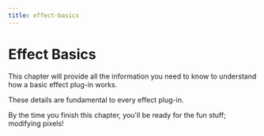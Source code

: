 ```yaml
---
title: effect-basics
---
```


# Effect Basics

This chapter will provide all the information you need to know to understand how a basic effect plug-in works.

These details are fundamental to every effect plug-in.

By the time you finish this chapter, you'll be ready for the fun stuff; modifying pixels!
